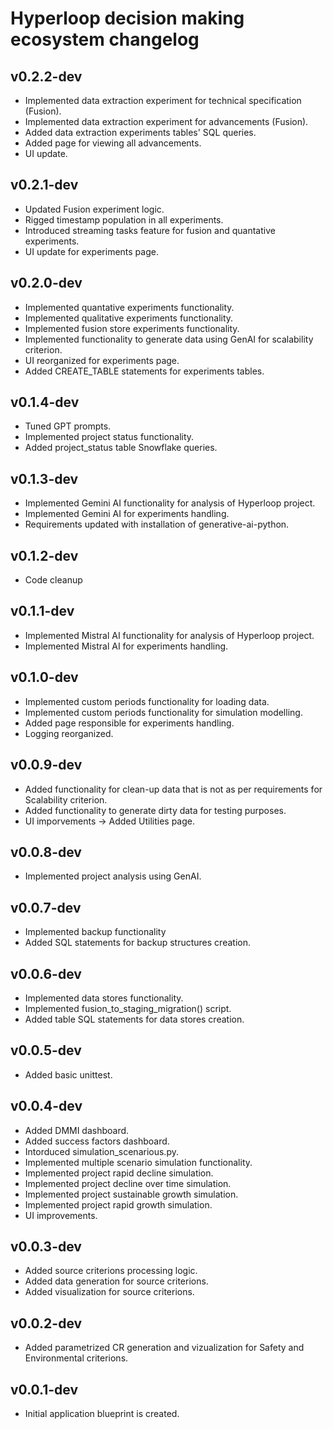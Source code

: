 # Hyperloop decision making ecosystem changelog

## v0.2.2-dev

- Implemented data extraction experiment for technical specification (Fusion).
- Implemented data extraction experiment for advancements (Fusion).
- Added data extraction experiments tables' SQL queries.
- Added page for viewing all advancements.
- UI update.

## v0.2.1-dev

- Updated Fusion experiment logic.
- Rigged timestamp population in all experiments.
- Introduced streaming tasks feature for fusion and quantative experiments.
- UI update for experiments page.

## v0.2.0-dev

- Implemented quantative experiments functionality.
- Implemented qualitative experiments functionality.
- Implemented fusion store experiments functionality.
- Implemented functionality to generate data using GenAI for scalability criterion.
- UI reorganized for experiments page.
- Added CREATE_TABLE statements for experiments tables.

## v0.1.4-dev

- Tuned GPT prompts.
- Implemented project status functionality.
- Added project_status table Snowflake queries.

## v0.1.3-dev

- Implemented Gemini AI functionality for analysis of Hyperloop project.
- Implemented Gemini AI for experiments handling.
- Requirements updated with installation of generative-ai-python.

## v0.1.2-dev

- Code cleanup

## v0.1.1-dev

- Implemented Mistral AI functionality for analysis of Hyperloop project.
- Implemented Mistral AI for experiments handling.

## v0.1.0-dev

- Implemented custom periods functionality for loading data.
- Implemented custom periods functionality for simulation modelling.
- Added page responsible for experiments handling.
- Logging reorganized.

## v0.0.9-dev

- Added functionality for clean-up data that is not as per requirements for Scalability criterion.
- Added functionality to generate dirty data for testing purposes.
- UI imporvements -> Added Utilities page.

## v0.0.8-dev

- Implemented project analysis using GenAI.

## v0.0.7-dev

- Implemented backup functionality
- Added SQL statements for backup structures creation.

## v0.0.6-dev

- Implemented data stores functionality.
- Implemented fusion_to_staging_migration() script.
- Added table SQL statements for data stores creation.

## v0.0.5-dev

- Added basic unittest.

## v0.0.4-dev

- Added DMMI dashboard.
- Added success factors dashboard.
- Intorduced simulation_scenarious.py.
- Implemented multiple scenario simulation functionality.
- Implemented project rapid decline simulation.
- Implemented project decline over time simulation.
- Implemented project sustainable growth simulation.
- Implemented project rapid growth simulation.
- UI improvements.

## v0.0.3-dev

- Added source criterions processing logic.
- Added data generation for source criterions.
- Added visualization for source criterions.

## v0.0.2-dev

- Added parametrized CR generation and vizualization for Safety and Environmental criterions.

## v0.0.1-dev

- Initial application blueprint is created.